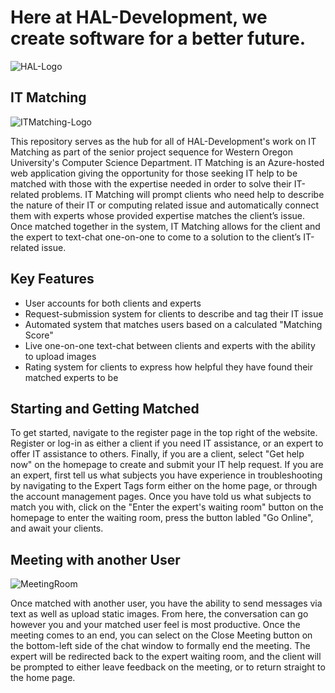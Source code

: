 # Here at HAL-Development, we create software for a better future.

![HAL-Logo](https://raw.githubusercontent.com/ahoward30/HAL-Development/main/Milestones/Milestone-1/Branding%20Resources/logo_Hal_edit_color_green.png)

## IT Matching

![ITMatching-Logo](https://raw.githubusercontent.com/ahoward30/HAL-Development/dev/Sprints/TeamProject/ITMatching/wwwroot/Images/itmlogoColor2.png)

This repository serves as the hub for all of HAL-Development's work on IT Matching as part of the senior project sequence for Western Oregon University's Computer Science Department. IT Matching is an Azure-hosted web application giving the opportunity for those seeking IT help to be matched with those with the expertise needed in order to solve their IT-related problems. IT Matching will prompt clients who need help to describe the nature of their IT or computing related issue and automatically connect them with experts whose provided expertise matches the client’s issue. Once matched together in the system, IT Matching allows for the client and the expert to text-chat one-on-one to come to a solution to the client’s IT-related issue. 

## Key Features

* User accounts for both clients and experts
* Request-submission system for clients to describe and tag their IT issue
* Automated system that matches users based on a calculated "Matching Score"
* Live one-on-one text-chat between clients and experts with the ability to upload images
* Rating system for clients to express how helpful they have found their matched experts to be

## Starting and Getting Matched

To get started, navigate to the register page in the top right of the website. Register or log-in as either a client if you need IT assistance, or an expert to offer IT assistance to others. Finally, if you are a client, select "Get help now" on the homepage to create and submit your IT help request. If you are an expert, first tell us what subjects you have experience in troubleshooting by navigating to the Expert Tags form either on the home page, or through the account management pages. Once you have told us what subjects to match you with, click on the "Enter the expert's waiting room" button on the homepage to enter the waiting room, press the button labled "Go Online", and await your clients. 

## Meeting with another User

![MeetingRoom](https://media.discordapp.net/attachments/798252040295415879/850317995083038730/unknown.png?width=1218&height=627)

Once matched with another user, you have the ability to send messages via text as well as upload static images. From here, the conversation can go however you and your matched user feel is most productive. Once the meeting comes to an end, you can select on the Close Meeting button on the bottom-left side of the chat window to formally end the meeting. The expert will be redirected back to the expert waiting room, and the client will be prompted to either leave feedback on the meeting, or to return straight to the home page.